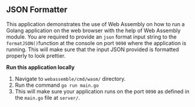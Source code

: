 **JSON Formatter**
---

This application demonstrates the use of Web Assembly on how to run
a Golang application on the web browser with the help of Web Assembly 
module. You are required to provide an `json` format input string to the
`formatJSON()`function at the console on port `9090` where the application 
is running. This will make sure that the input JSON provided is formatted 
properly to look prettier.

**Run this application locally**

1. Navigate to `webassemble/cmd/wasm/` directory.
2. Run the command `go run main.go`
3. This will make sure your application runs on the port `9090` as defined in the `main.go` file at `server/`.